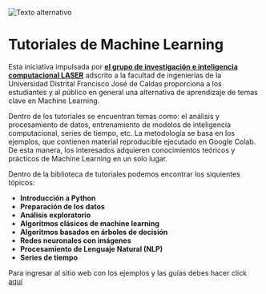 ![Texto alternativo](https://laserud.co/wp-content/uploads/2020/05/cropped-LOGOLASER-1.jpg "Grupo LASER")


# Tutoriales de Machine Learning

Esta iniciativa impulsada por **<a href="https://laserud.co">el grupo de investigación e inteligencia computacional LASER</a>** adscrito a la facultad de ingenierías de la Universidad Distrital Francisco José de Caldas proporciona a los estudiantes y al público en general una alternativa de aprendizaje de temas clave en Machine Learning.

Dentro de los tutoriales se encuentran temas como: el análisis y procesamiento de datos, entrenamiento de modelos de inteligencia computacional, series de tiempo, etc. La metodología se basa en los ejemplos, que contienen material reproducible ejecutado en Google Colab. De esta manera, los interesados adquieren conocimientos teóricos y prácticos de Machine Learning en un solo lugar.

Dentro de la biblioteca de tutoriales podemos encontrar los siquientes tópicos:

* **Introducción a Python**
* **Preparación de los datos**
* **Análisis exploratorio**
* **Algoritmos clásicos de machine learning**
* **Algoritmos basados en árboles de decisión**
* **Redes neuronales con imágenes**
* **Procesamiento de Lenguaje Natural (NLP)**
* **Series de tiempo**

Para ingresar al sitio web con los ejemplos y las guías debes hacer click <a href="https://colab.research.google.com/github/LASER-UD/machinelearning/blob/main/index.ipynb">aquí</a>
